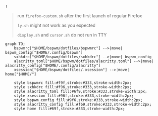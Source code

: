 **`!`**
> run `firefox-custom.sh` after the first launch of regular Firefox
>
> `ly.sh` might not work as you expected
> 
> `display.sh` and `cursor.sh` do not run in TTY


```mermaid
graph TD;
    bspwmrc["$HOME/bspwm/dotfiles/bspwmrc"] -->|move| bspwm_config["$HOME/.config/bspwm"]
    sxhkdrc["$HOME/bspwm/dotfiles/sxhkdrc"] -->|move| bspwm_config
    alacritty_toml["$HOME/bspwm/dotfiles/alacritty.toml"] -->|move| alacritty_config["$HOME/.config/alacritty"]
    xsession["$HOME/bspwm/dotfiles/.xsession"] -->|move| home["$HOME/"]

    style bspwmrc fill:#f9f,stroke:#333,stroke-width:2px;
    style sxhkdrc fill:#f96,stroke:#333,stroke-width:2px;
    style alacritty_toml fill:#6f9,stroke:#333,stroke-width:2px;
    style xsession fill:#96f,stroke:#333,stroke-width:2px;
    style bspwm_config fill:#9f6,stroke:#333,stroke-width:2px;
    style alacritty_config fill:#f69,stroke:#333,stroke-width:2px;
    style home fill:#69f,stroke:#333,stroke-width:2px;
```

```stl

```
